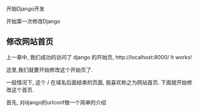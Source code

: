开始Django开发

开始第一次修改Django

## 修改网站首页

上一章中, 我们成功的访问了 django 的开始页, http://localhost:8000/
It works!

这里,我们就要开始修改这个开始页了.

一般情况下, 这个 / 在域名后面结束的页面, 我喜欢称之为网站首页.
下面就开始修改这个首页.

首先, 对django的urlconf做一个简单的介绍